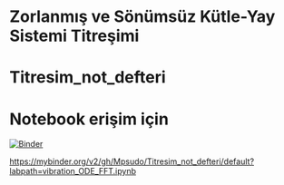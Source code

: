 # Zorlanmış ve Sönümsüz Kütle-Yay Sistemi Titreşimi
# Titresim_not_defteri

# Notebook erişim için
[![Binder](https://mybinder.org/badge_logo.svg)](https://mybinder.org/v2/gh/Mpsudo/Titresim_not_defteri/default?labpath=vibration_ODE_FFT.ipynb)

https://mybinder.org/v2/gh/Mpsudo/Titresim_not_defteri/default?labpath=vibration_ODE_FFT.ipynb
